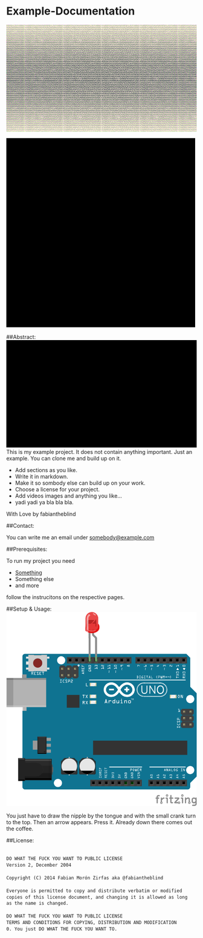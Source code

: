 Example-Documentation
=====================
![screenshot](screenshot.png)  

![](images/example.png)  

##Abstract:  
![](demo.gif)  
This is my example project. It does not contain anything important. Just an example. You can clone me and build up on it.  

- Add sections as you like.
- Write it in markdown.
- Make it so sombody else can build up on your work.
- Choose a license for your project.  
- Add videos images and anything you like...
- yadi yadi ya bla bla bla.  

With Love by fabiantheblind  

##Contact:  

You can write me an email under <somebody@example.com>  

##Prerequisites:  

To run my project you need  

- [Something](http://example.com)  
- Something else 
- and more  

follow the instrucitons on the respective pages.  


##Setup & Usage:  
![fritzing layout](fritzing-layout.png)  

You just have to draw the nipple by the tongue 
and with the small crank turn to the top. 
Then an arrow appears.
Press it.
Already down there comes out the coffee. 

##License:  
```txt

DO WHAT THE FUCK YOU WANT TO PUBLIC LICENSE  
Version 2, December 2004  

Copyright (C) 2014 Fabian Morón Zirfas aka @fabiantheblind  

Everyone is permitted to copy and distribute verbatim or modified
copies of this license document, and changing it is allowed as long
as the name is changed.  

DO WHAT THE FUCK YOU WANT TO PUBLIC LICENSE
TERMS AND CONDITIONS FOR COPYING, DISTRIBUTION AND MODIFICATION  
0. You just DO WHAT THE FUCK YOU WANT TO.

```